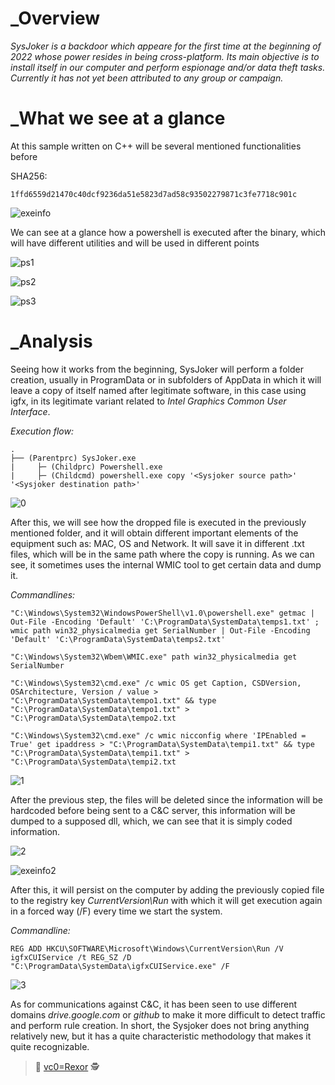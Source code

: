 # _Overview

_SysJoker is a backdoor which appeare for the first time at the beginning of 2022 whose power resides in being cross-platform. Its main objective is to install itself in our computer and perform espionage and/or data theft tasks. Currently it has not yet been attributed to any group or campaign._

# _What we see at a glance

At this sample written on C++ will be several mentioned functionalities before

SHA256: 
```
1ffd6559d21470c40dcf9236da51e5823d7ad58c93502279871c3fe7718c901c
```

![exeinfo](https://user-images.githubusercontent.com/91592110/158830817-202c7da0-5bbe-463a-b3b8-de53991d2cb9.png)

We can see at a glance how a powershell is executed after the binary, which will have different utilities and will be used in different points

![ps1](https://user-images.githubusercontent.com/91592110/158831357-e02fa45e-021e-4443-8de8-2a4f3ab1f556.png)

![ps2](https://user-images.githubusercontent.com/91592110/158831379-0b64a19d-52c7-4295-9247-653f430fae5a.png)

![ps3](https://user-images.githubusercontent.com/91592110/158831388-60d0d35c-fef3-48ea-8290-5d2fad118fd6.png)

# _Analysis

Seeing how it works from the beginning, SysJoker will perform a folder creation, usually in ProgramData or in subfolders of AppData in which it will leave a copy of itself named after legitimate software, in this case using igfx, in its legitimate variant related to _Intel Graphics Common User Interface_.

_Execution flow:_

```
.
├── (Parentprc) SysJoker.exe
|     ├─ (Childprc) Powershell.exe
|     ├─ (Childcmd) powershell.exe copy '<Sysjoker source path>' '<Sysjoker destination path>'

```
![0](https://user-images.githubusercontent.com/91592110/158833215-43fe28c7-bc4b-4e18-9fed-9821493086e9.png)

After this, we will see how the dropped file is executed in the previously mentioned folder, and it will obtain different important elements of the equipment such as: MAC, OS and Network. It will save it in different .txt files, which will be in the same path where the copy is running. As we can see, it sometimes uses the internal WMIC tool to get certain data and dump it.

_Commandlines:_

```
"C:\Windows\System32\WindowsPowerShell\v1.0\powershell.exe" getmac | Out-File -Encoding 'Default' 'C:\ProgramData\SystemData\temps1.txt' ; wmic path win32_physicalmedia get SerialNumber | Out-File -Encoding 'Default' 'C:\ProgramData\SystemData\temps2.txt'

"C:\Windows\System32\Wbem\WMIC.exe" path win32_physicalmedia get SerialNumber

"C:\Windows\System32\cmd.exe" /c wmic OS get Caption, CSDVersion, OSArchitecture, Version / value > "C:\ProgramData\SystemData\tempo1.txt" && type "C:\ProgramData\SystemData\tempo1.txt" > "C:\ProgramData\SystemData\tempo2.txt

"C:\Windows\System32\cmd.exe" /c wmic nicconfig where 'IPEnabled = True' get ipaddress > "C:\ProgramData\SystemData\tempi1.txt" && type "C:\ProgramData\SystemData\tempi1.txt" > "C:\ProgramData\SystemData\tempi2.txt
```

![1](https://user-images.githubusercontent.com/91592110/158833441-25716da1-ce42-48df-a8a8-7f06c6e994e8.png)


After the previous step, the files will be deleted since the information will be hardcoded before being sent to a C&C server, this information will be dumped to a supposed dll, which, we can see that it is simply coded information.

![2](https://user-images.githubusercontent.com/91592110/158833531-ed22f635-7a93-4ba1-9406-68c69f103f6a.png)

![exeinfo2](https://user-images.githubusercontent.com/91592110/158833555-b4aac916-5406-4746-ae15-d68f32096295.png)

After this, it will persist on the computer by adding the previously copied file to the registry key _CurrentVersion\Run_ with which it will get execution again in a forced way (/F) every time we start the system.

_Commandline:_

```
REG ADD HKCU\SOFTWARE\Microsoft\Windows\CurrentVersion\Run /V igfxCUIService /t REG_SZ /D "C:\ProgramData\SystemData\igfxCUIService.exe" /F
```

![3](https://user-images.githubusercontent.com/91592110/158833676-78210d1a-bf1c-483d-91e5-9d3b9988bed7.png)

As for communications against C&C, it has been seen to use different domains _drive.google.com_ or _github_ to make it more difficult to detect traffic and perform rule creation. In short, the Sysjoker does not bring anything relatively new, but it has a quite characteristic methodology that makes it quite recognizable. 

> :t-rex: [vc0=Rexor](https://github.com/vc0RExor)  :detective:

